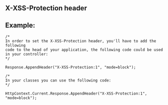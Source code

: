 X-XSS-Protection header
-------

## Example:


    /*
    In order to set the X-XSS-Protection header, you'll have to add the following 
    code to the head of your application, the following code could be used in your controller:
    */
    
    Response.AppendHeader("X-XSS-Protection:1", "mode=block"); 

	/*
	In your classes you can use the following code:
	*/
	
	HttpContext.Current.Response.AppendHeader("X-XSS-Protection:1", "mode=block");
	


